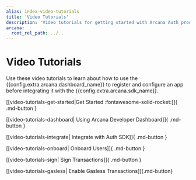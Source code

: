 ```yaml
---
alias: index-video-tutorials
title: 'Video Tutorials'
description: 'Video tutorials for getting started with Arcana Auth product.'
arcana:
  root_rel_path: ../..
---
```

# Video Tutorials

Use these video tutorials to learn about how to use the {{config.extra.arcana.dashboard_name}} to register and configure an app before integrating it with the {{config.extra.arcana.sdk_name}}.

[[video-tutorials-get-started|Get Started :fontawesome-solid-rocket:]]{ .md-button }

[[video-tutorials-dashboard| Using Arcana Developer Dashboard]]{ .md-button }

[[video-tutorials-integrate| Integrate with Auth SDK]]{ .md-button }

[[video-tutorials-onboard| Onboard Users]]{ .md-button }

[[video-tutorials-sign| Sign Transactions]]{ .md-button }

[[video-tutorials-gasless| Enable Gasless Transactions]]{.md-button}